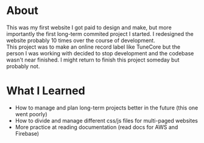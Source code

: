 # About

This was my first website I got paid to design and make, but more importantly the first long-term commited project I started. I redesigned the website probably 10 times over the course of development.  
This project was to make an online record label like TuneCore but the person I was working with decided to stop development and the codebase wasn't near finished.
I might return to finish this project someday but probably not.

# What I Learned

- How to manage and plan long-term projects better in the future (this one went poorly)
- How to divide and manage different css/js files for multi-paged websites
- More practice at reading documentation (read docs for AWS and Firebase)
